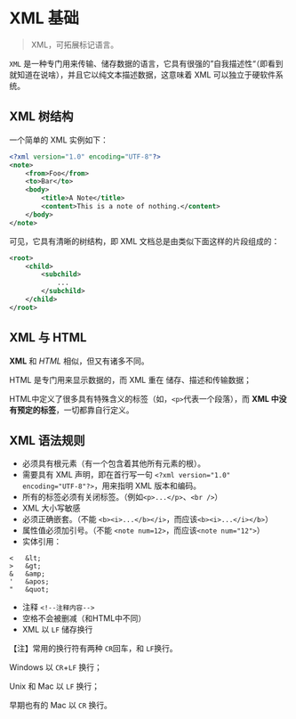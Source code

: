 # XML 基础

> XML，可拓展标记语言。

`XML` 是一种专门用来传输、储存数据的语言，它具有很强的”自我描述性“（即看到就知道在说啥），并且它以纯文本描述数据，这意味着 XML 可以独立于硬软件系统。

## XML 树结构

一个简单的 XML 实例如下：

```xml
<?xml version="1.0" encoding="UTF-8"?>
<note>
    <from>Foo</from>
    <to>Bar</to>
    <body>
        <title>A Note</title>
        <content>This is a note of nothing.</content>
    </body>
</note>
```

可见，它具有清晰的树结构，即 XML 文档总是由类似下面这样的片段组成的：

```xml
<root>
    <child>
        <subchild>
            ...
        </subchild>
    </child>
</root>
```

## XML 与 HTML

**XML** 和 *HTML* 相似，但又有诸多不同。

HTML 是专门用来显示数据的，而 XML 重在 储存、描述和传输数据；

HTML中定义了很多具有特殊含义的标签（如，`<p>`代表一个段落），而 **XML 中没有预定的标签**，一切都靠自行定义。

## XML 语法规则

* 必须具有根元素（有一个包含着其他所有元素的根）。
* 需要具有 XML 声明，即在首行写一句 `<?xml version="1.0" encoding="UTF-8"?>`，用来指明 XML 版本和编码。
* 所有的标签必须有关闭标签。（例如`<p>...</p>`、`<br />`）
* XML 大小写敏感
* 必须正确嵌套。（不能 `<b><i>...</b></i>`，而应该`<b><i>...</i></b>`）
* 属性值必须加引号。（不能 `<note num=12>`，而应该`<note num="12">`）
* 实体引用：

```
<   &lt;
>   &gt;
&   &amp;
'   &apos;
"   &quot;
```

* 注释 `<!--注释内容-->`
* 空格不会被删减（和HTML中不同）
* XML 以 `LF` 储存换行

【注】常用的换行符有两种 `CR`回车，和 `LF`换行。

Windows 以 `CR`+`LF` 换行；

Unix 和 Mac 以 `LF` 换行；

早期也有的 Mac 以 `CR` 换行。